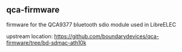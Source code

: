 ## qca-firmware
firmware for the QCA9377 bluetooth sdio module used in LibreELEC

upstream location: https://github.com/boundarydevices/qca-firmware/tree/bd-sdmac-ath10k

